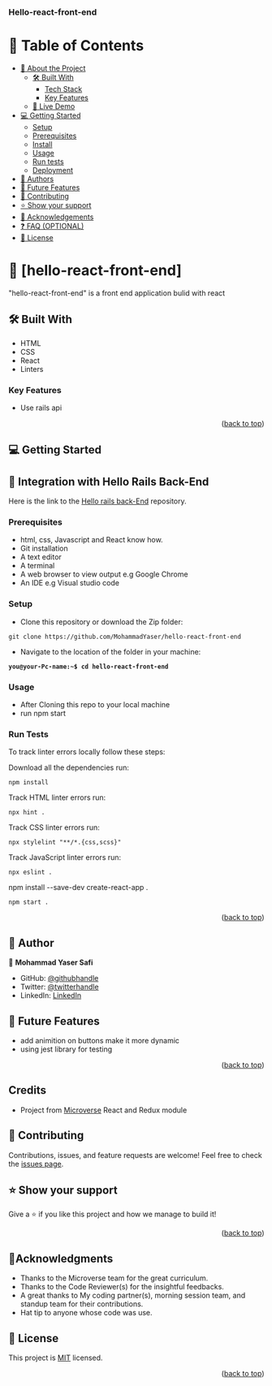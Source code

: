 <a name="readme-top"></a>

  <h3><b>Hello-react-front-end</b></h3>

</div>

<!-- TABLE OF CONTENTS -->

# 📗 Table of Contents

- [📖 About the Project](#about-project)
  - [🛠 Built With](#built-with)
    - [Tech Stack](#tech-stack)
    - [Key Features](#key-features)
  - [🚀 Live Demo](#live-demo)
- [💻 Getting Started](#getting-started)
  - [Setup](#setup)
  - [Prerequisites](#prerequisites)
  - [Install](#install)
  - [Usage](#usage)
  - [Run tests](#run-tests)
  - [Deployment](#triangular_flag_on_post-deployment)
- [👥 Authors](#authors)
- [🔭 Future Features](#future-features)
- [🤝 Contributing](#contributing)
- [⭐️ Show your support](#support)
- [🙏 Acknowledgements](#acknowledgements)
- [❓ FAQ (OPTIONAL)](#faq)
- [📝 License](#license)

<!-- PROJECT DESCRIPTION -->

# 📖 [hello-react-front-end] <a name="about-project"></a>

>
"hello-react-front-end" is a front end application bulid with react




## 🛠 Built With <a name="built-with"></a>

- HTML
- CSS
- React
- Linters




<!-- Features -->

### Key Features <a name="key-features"></a>

- Use rails api

<p align="right">(<a href="#readme-top">back to top</a>)</p>

<!-- LIVE DEMO -->
 
 
<!-- GETTING STARTED -->

## 💻 Getting Started <a name="getting-started"></a>

## 🔗 Integration with Hello Rails Back-End <a name="integration-with-hello-rails-back-end"></a>

Here is the link to the [Hello rails back-End](https://github.com/MohammadYaser/hello-rails-back-end)   repository.



### Prerequisites

- html, css, Javascript and React know how.
- Git installation
- A text editor 
- A terminal
- A web browser to view output e.g Google Chrome
- An IDE e.g Visual studio code

### Setup

- Clone this repository or download the Zip folder:

```
git clone https://github.com/MohammadYaser/hello-react-front-end
```

- Navigate to the location of the folder in your machine:

**``you@your-Pc-name:~$ cd hello-react-front-end``**

### Usage

- After Cloning this repo to your local machine
- run npm start

### Run Tests
To track linter errors locally follow these steps:  

Download all the dependencies run:
```
npm install
```
Track HTML linter errors run:
```
npx hint .
```
Track CSS linter errors run:
```
npx stylelint "**/*.{css,scss}"
```
Track JavaScript linter errors run:
```
npx eslint .
```
npm install --save-dev create-react-app .
```
npm start .
```



<p align="right">(<a href="#readme-top">back to top</a>)</p>

<!-- AUTHORS -->

## 👥 Author <a name="authors"></a>

👤 **Mohammad Yaser Safi**

- GitHub: [@githubhandle](https://github.com/MohammadYaser)
- Twitter: [@twitterhandle](https://twitter.com/Yaser_Safi19)
- LinkedIn: [LinkedIn](https://www.linkedin.com/in/mohammad-yaser-safi-a12083270)

<!-- FUTURE FEATURES -->

## 🔭 Future Features <a name="future-features"></a>

 - add animition on buttons make it more dynamic
 -  using jest library for testing

<p align="right">(<a href="#readme-top">back to top</a>)</p>


## Credits

- Project from [Microverse](https://bit.ly/MicroverseTN) React and Redux module

## 🤝 Contributing

Contributions, issues, and feature requests are welcome!
Feel free to check the [issues page](https://github.com/MohammadYaser/hello-react-front-end/issues).

## ⭐️ Show your support

Give a ⭐️ if you like this project and how we manage to build it!

<p align="right">(<a href="#readme-top">back to top</a>)</p>



## 🙏Acknowledgments

- Thanks to the Microverse team for the great curriculum.
- Thanks to the Code Reviewer(s) for the insightful feedbacks.
- A great thanks to My coding partner(s), morning session team, and standup team for their contributions.
- Hat tip to anyone whose code was use.
<!-- LICENSE -->

## 📝 License <a name="license"></a>

This project is [MIT](https://github.com/MohammadYaser/hello-rails-back-end/blob/feature/rails-back_end/LICENSE) licensed.

<p align="right">(<a href="#readme-top">back to top</a>)</p>
